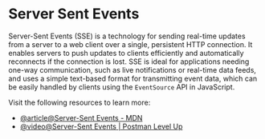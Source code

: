 # Server Sent Events

Server-Sent Events (SSE) is a technology for sending real-time updates from a server to a web client over a single, persistent HTTP connection. It enables servers to push updates to clients efficiently and automatically reconnects if the connection is lost. SSE is ideal for applications needing one-way communication, such as live notifications or real-time data feeds, and uses a simple text-based format for transmitting event data, which can be easily handled by clients using the `EventSource` API in JavaScript.

Visit the following resources to learn more:

- [@article@Server-Sent Events - MDN](https://developer.mozilla.org/en-US/docs/Web/API/Server-sent_events)
- [@video@Server-Sent Events | Postman Level Up](https://www.youtube.com/watch?v=KrE044J8jEQ&t=1s)
